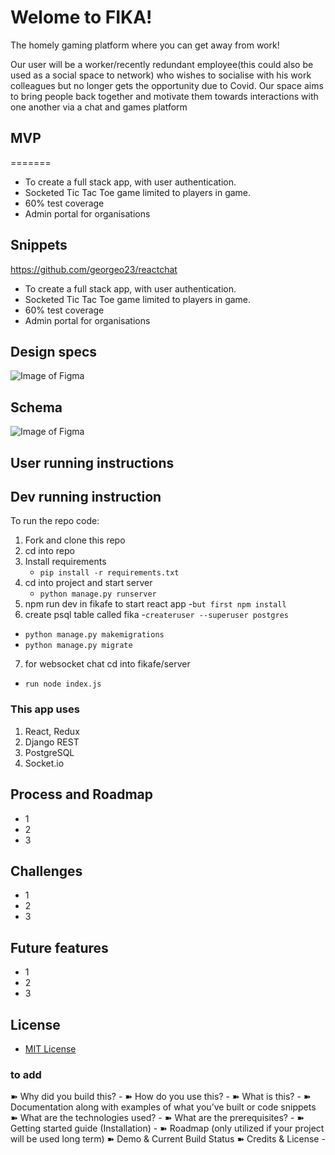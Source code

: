 # Welome to FIKA!

The homely gaming platform where you can get away from work!

Our user will be a worker/recently redundant employee(this could also be used as a social space to network) who wishes to socialise with his work colleagues but no longer gets the opportunity due to Covid. Our space aims to bring people back together and motivate them towards interactions with one another via a chat and games platform

## MVP

=======
* To create a full stack app, with user authentication.
* Socketed Tic Tac Toe game limited to players in game.
* 60% test coverage
* Admin portal for organisations

## Snippets

https://github.com/georgeo23/reactchat




- To create a full stack app, with user authentication.
- Socketed Tic Tac Toe game limited to players in game.
- 60% test coverage
- Admin portal for organisations

## Design specs

![Image of Figma](https://github.com/shewitt93/FIKA---Final-Project/blob/master/Screenshot%202020-09-24%20at%2019.55.45.png)

## Schema

![Image of Figma](https://github.com/shewitt93/FIKA---Final-Project/blob/master/Schema.png)

## User running instructions

## Dev running instruction

To run the repo code:

1. Fork and clone this repo
2. cd into repo
3. Install requirements
   - `pip install -r requirements.txt`
4. cd into project and start server
   - `python manage.py runserver`
5. npm run dev in fikafe to start react app
 -`but first npm install`
6. create psql table called fika
-`createruser --superuser postgres`
- `python manage.py makemigrations`
- `python manage.py migrate`
7. for websocket chat cd into fikafe/server
- `run node index.js`

### This app uses

1. React, Redux
2. Django REST
3. PostgreSQL
4. Socket.io

## Process and Roadmap

- 1
- 2
- 3

## Challenges

- 1
- 2
- 3

## Future features

- 1
- 2
- 3

## License

- [MIT License](https://opensource.org/licenses/mit-license.php)

### to add

➽ Why did you build this? -
➽ How do you use this? -
➽ What is this? -
➽ Documentation along with examples of what you’ve built or code snippets
➽ What are the technologies used? -
➽ What are the prerequisites? -
➽ Getting started guide (Installation) -
➽ Roadmap (only utilized if your project will be used long term)
➽ Demo & Current Build Status
➽ Credits & License -
